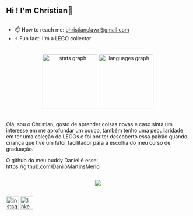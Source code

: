<h2 align="left">Hi ! I'm Christian👋</h2>

##

- 📫 How to reach me: christianclawr@gmail.com
- ⚡ Fun fact: I'm a LEGO collector

##

<div align="center">
  <img src="https://github-readme-stats.vercel.app/api?username=ChristianCLawr2nc2&hide_title=false&hide_rank=false&show_icons=true&include_all_commits=true&count_private=true&disable_animations=false&theme=solarized-dark&locale=en&hide_border=false" height="150" alt="stats graph"  />
  <img src="https://github-readme-stats.vercel.app/api/top-langs?username=ChristianCLawr2nc2&locale=en&hide_title=false&layout=compact&card_width=320&langs_count=5&theme=solarized-dark&hide_border=false" height="150" alt="languages graph"  />
</div>

##

<p align="left">Olá, sou o Christian, gosto de aprender coisas novas e caso sinta um interesse em me aprofundar um pouco, também tenho uma peculiaridade em ter uma coleção de LEGOs e foi por ter descoberto essa paixão quando criança que tive um fator facilitador para a escolha do meu curso de graduação.</p>
<p align="left">O github do meu buddy Daniel é esse: https://github.com/DaniloMartinsMerlo

##

<div align="center">
  <img src="https://profile-counter.glitch.me/ChristianCLawr2nc2/count.svg?"  />
</div>

##

<div align="left">
  <a href="https://www.instagram.com/chris_c_lawrence/" target="_blank">
    <img src="https://img.shields.io/static/v1?message=Instagram&logo=instagram&label=&color=E4405F&logoColor=white&labelColor=&style=for-the-badge" height="35" alt="instagram logo"  />
  </a>
  <a href="https://www.linkedin.com/in/christian-de-carvalho-lawrence-219764340/" target="_blank">
    <img src="https://img.shields.io/static/v1?message=LinkedIn&logo=linkedin&label=&color=0077B5&logoColor=white&labelColor=&style=for-the-badge" height="35" alt="linkedin logo"  />
  </a>
</div>

##
